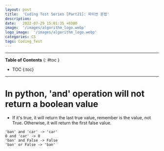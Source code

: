 ```yaml
---
layout: post
title:  'Coding Test Series [Part21]: 파이썬 문법'
description: 
date:   2022-07-29 15:01:35 +0300
image:  '/images/algorithm_logo.webp'
logo_image:  '/images/algorithm_logo.webp'
categories: CS
tags: Coding_Test
---
```

---

**Table of Contents**
{: #toc }
*  TOC
{:toc}

---

# In python, 'and' operation will not return a boolean value

- If it's true, it will return the last true value, remember is the value, not True. Otherwise, it will return the first false value.

```
'ban' and 'car' -> 'car'
0 and 'car' -> 0
'ban' and False -> False
'ban' or False -> 'ban'
```